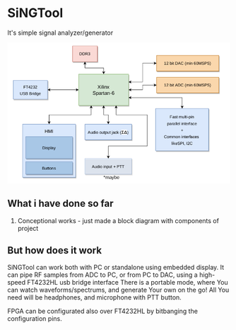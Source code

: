 # SiNGTool
It's simple signal analyzer/generator


![Block diagram of SiNGTool](block-diagram.png)


## What i have done so far
1. Conceptional works - just made a block diagram with components of project

## But how does it work
SiNGTool can work both with PC or standalone using embedded display.
It can pipe RF samples from ADC to PC, or from PC to DAC,
using a high-speed FT4232HL usb bridge interface
There is a portable mode, where You can watch waveforms/spectrums,
and generate Your own on the go! All You need will be headphones,
and microphone with PTT button.

FPGA can be configurated also over FT4232HL
by bitbanging the configuration pins.


